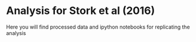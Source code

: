 # Analysis for Stork et al (2016)

Here you will find processed data and ipython notebooks for replicating the analysis
